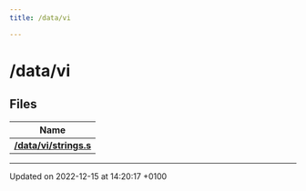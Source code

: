 ```yaml
---
title: /data/vi

---
```


# /data/vi



## Files

| Name           |
| -------------- |
| **[/data/vi/strings.s](Files/strings_8s.md#file-strings.s)**  |






-------------------------------

Updated on 2022-12-15 at 14:20:17 +0100
